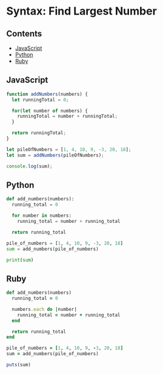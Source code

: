 # Syntax: Find Largest Number

## Contents <!-- omit in toc -->

- [JavaScript](#javascript)
- [Python](#python)
- [Ruby](#ruby)

## JavaScript

```javascript
function addNumbers(numbers) {
  let runningTotal = 0;

  for(let number of numbers) {
    runningTotal = number + runningTotal;
  }

  return runningTotal;
}

let pileOfNumbers = [1, 4, 10, 9, -3, 20, 18];
let sum = addNumbers(pileOfNumbers);

console.log(sum);
```

## Python

```python
def add_numbers(numbers):
  running_total = 0

  for number in numbers:
    running_total = number + running_total

  return running_total

pile_of_numbers = [1, 4, 10, 9, -3, 20, 18]
sum = add_numbers(pile_of_numbers)

print(sum)
```

## Ruby

```ruby
def add_numbers(numbers)
  running_total = 0

  numbers.each do |number|
    running_total = number + running_total
  end

  return running_total
end

pile_of_numbers = [1, 4, 10, 9, -3, 20, 18]
sum = add_numbers(pile_of_numbers)

puts(sum)
```
